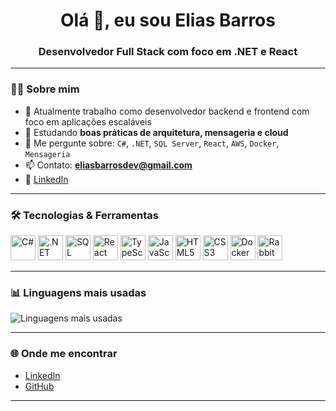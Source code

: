 <h1 align="center">Olá 👋, eu sou Elias Barros </h1>
<h3 align="center">Desenvolvedor Full Stack com foco em .NET e React</h3>

---

### 🧑‍💻 Sobre mim

- 🔭 Atualmente trabalho como desenvolvedor backend e frontend com foco em aplicações escaláveis
- 🌱 Estudando **boas práticas de arquitetura, mensageria e cloud**
- 💬 Me pergunte sobre: `C#`, `.NET`, `SQL Server`, `React`, `AWS`, `Docker`, `Mensageria`
- 📫 Contato: **eliasbarrosdev@gmail.com**
- 📄 [LinkedIn]([https://www.linkedin.com/in/seu-perfil](https://www.linkedin.com/in/elias-barros-2214641a4/))

---

### 🛠️ Tecnologias & Ferramentas

<p align="left">
  <img src="https://cdn.jsdelivr.net/gh/devicons/devicon/icons/csharp/csharp-original.svg" width="40" height="40" alt="C#" />
  <img src="https://cdn.jsdelivr.net/gh/devicons/devicon/icons/dotnetcore/dotnetcore-original.svg" width="40" height="40" alt=".NET" />
  <img src="https://www.svgrepo.com/show/303229/microsoft-sql-server-logo.svg" width="40" height="40" alt="SQL Server" />
  <img src="https://cdn.jsdelivr.net/gh/devicons/devicon/icons/react/react-original.svg" width="40" height="40" alt="React" />
  <img src="https://cdn.jsdelivr.net/gh/devicons/devicon/icons/typescript/typescript-original.svg" width="40" height="40" alt="TypeScript" />
  <img src="https://cdn.jsdelivr.net/gh/devicons/devicon/icons/javascript/javascript-original.svg" width="40" height="40" alt="JavaScript" />
  <img src="https://cdn.jsdelivr.net/gh/devicons/devicon/icons/html5/html5-original.svg" width="40" height="40" alt="HTML5" />
  <img src="https://cdn.jsdelivr.net/gh/devicons/devicon/icons/css3/css3-original.svg" width="40" height="40" alt="CSS3" />
  <img src="https://cdn.jsdelivr.net/gh/devicons/devicon/icons/docker/docker-original.svg" width="40" height="40" alt="Docker" />
  <img src="https://cdn.jsdelivr.net/gh/devicons/devicon/icons/rabbitmq/rabbitmq-original.svg" width="40" height="40" alt="RabbitMQ" />
</p>

---

### 📊 Linguagens mais usadas

<p align="left">
  <img src="https://github-readme-stats.vercel.app/api/top-langs/?username=SeuUsuario&layout=compact&theme=dracula" alt="Linguagens mais usadas" />
</p>

---

### 🌐 Onde me encontrar

- [LinkedIn](https://www.linkedin.com/in/seu-perfil)
- [GitHub](https://github.com/SeuUsuario)

---

